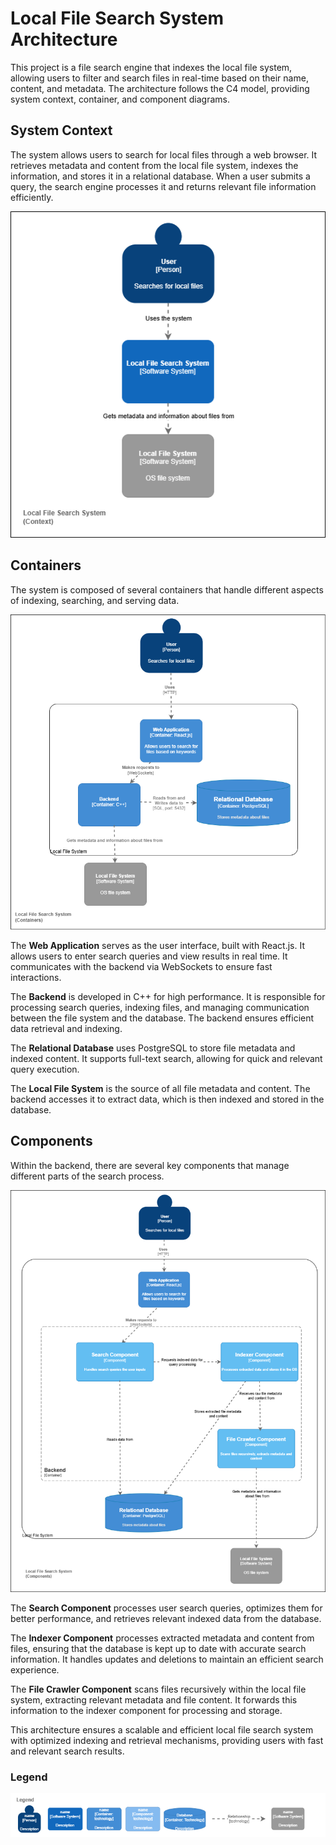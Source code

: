 # Local File Search System Architecture

This project is a file search engine that indexes the local file system, allowing users to filter and search files in real-time based on their name, content, and metadata. The architecture follows the C4 model, providing system context, container, and component diagrams.

## System Context

The system allows users to search for local files through a web browser. It retrieves metadata and content from the local file system, indexes the information, and stores it in a relational database. When a user submits a query, the search engine processes it and returns relevant file information efficiently.

![Context Diagram](images/SD-Context.drawio.png)


## Containers

The system is composed of several containers that handle different aspects of indexing, searching, and serving data.

![Container Diagram](images/SD-Container.drawio.png)


The **Web Application** serves as the user interface, built with React.js. It allows users to enter search queries and view results in real time. It communicates with the backend via WebSockets to ensure fast interactions.

The **Backend** is developed in C++ for high performance. It is responsible for processing search queries, indexing files, and managing communication between the file system and the database. The backend ensures efficient data retrieval and indexing.

The **Relational Database** uses PostgreSQL to store file metadata and indexed content. It supports full-text search, allowing for quick and relevant query execution.

The **Local File System** is the source of all file metadata and content. The backend accesses it to extract data, which is then indexed and stored in the database.

## Components

Within the backend, there are several key components that manage different parts of the search process.

![Component Diagram](images/SD-Component.drawio.png)


The **Search Component** processes user search queries, optimizes them for better performance, and retrieves relevant indexed data from the database.

The **Indexer Component** processes extracted metadata and content from files, ensuring that the database is kept up to date with accurate search information. It handles updates and deletions to maintain an efficient search experience.

The **File Crawler Component** scans files recursively within the local file system, extracting relevant metadata and file content. It forwards this information to the indexer component for processing and storage.

This architecture ensures a scalable and efficient local file search system with optimized indexing and retrieval mechanisms, providing users with fast and relevant search results.

### Legend

![Component Diagram](images/SD-Legend.drawio.png)








